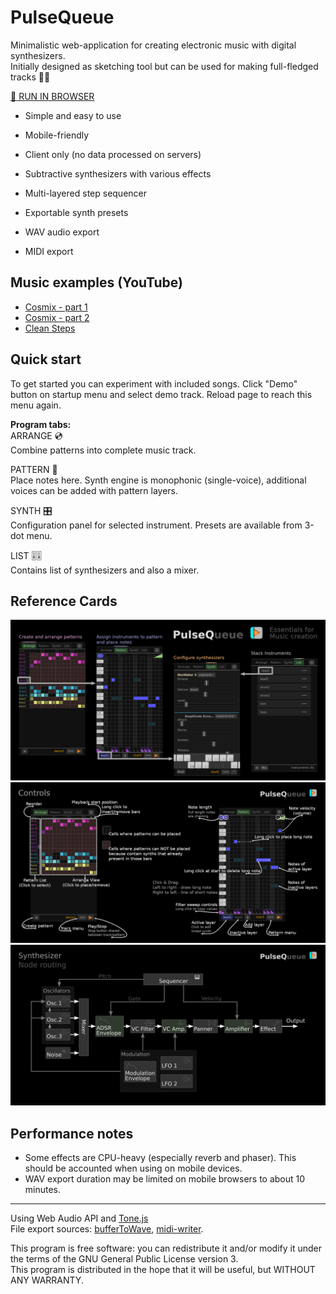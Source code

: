 # PulseQueue

Minimalistic web-application for creating electronic music with digital synthesizers.  
Initially designed as sketching tool but can be used for making full-fledged tracks :musical_note::notes:

[:link: RUN IN BROWSER](https://valent-in.github.io/pulseq)

- Simple and easy to use
- Mobile-friendly
- Client only (no data processed on servers)

- Subtractive synthesizers with various effects
- Multi-layered step sequencer
- Exportable synth presets
- WAV audio export
- MIDI export

## Music examples (YouTube)
- [Cosmix - part 1](https://www.youtube.com/watch?v=KkLsClq37w4)
- [Cosmix - part 2](https://www.youtube.com/watch?v=8_aYqIMCa2k)
- [Clean Steps](https://www.youtube.com/watch?v=2IaCb21nIZU)

## Quick start
To get started you can experiment with included songs. Click "Demo" button on startup menu and select demo track. Reload page to reach this menu again.

**Program tabs:**  
ARRANGE :cd:  
Combine patterns into complete music track.

PATTERN :musical_keyboard:  
Place notes here. Synth engine is monophonic (single-voice), additional voices can be added with pattern layers.

SYNTH :control_knobs:  
Configuration panel for selected instrument. Presets are available from 3-dot menu.

LIST :level_slider::level_slider:  
Contains list of synthesizers and also a mixer.

## Reference Cards
![overview card](refcards/refcard-overview.png)
![controls card](refcards/refcard-controls.png)
![routing card](refcards/refcard-synth.png)

## Performance notes
- Some effects are CPU-heavy (especially reverb and phaser). This should be accounted when using on mobile devices.  
- WAV export duration may be limited on mobile browsers to about 10 minutes.

---
Using Web Audio API and [Tone.js](https://github.com/Tonejs/Tone.js)  
File export sources:
[bufferToWave](https://github.com/rwgood18/javascript-audio-file-dynamics-compressor),
[midi-writer](https://github.com/carter-thaxton/midi-file).

This program is free software: you can redistribute it and/or modify it under the terms of the GNU General Public License version 3.  
This program is distributed in the hope that it will be useful, but WITHOUT ANY WARRANTY.